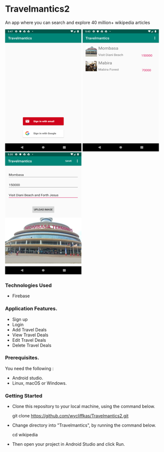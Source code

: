# Travelmantics2
An app where you can search and explore 40 million+ wikipedia articles

<p float="left">
<img src="https://github.com/wycliffkas/Travelmantics2/blob/master/screenshot1.png" width="250" height="400" />
<img src="https://github.com/wycliffkas/Travelmantics2/blob/master/Screenshot2png.png" width="250" height="400" />
<img src="https://github.com/wycliffkas/Travelmantics2/blob/master/Screenshot3.png" width="250" height="400" />
</p>

### Technologies Used
- Firebase

### Application Features.
- Sign up
- Login
- Add Travel Deals
- View Travel Deals
- Edit Travel Deals
- Delete Travel Deals

### Prerequisites.

You need the following :
- Android studio.
- Linux, macOS or Windows.

### Getting Started

- Clone this repository to your local machine, using the command below.

   git clone https://github.com/wycliffkas/Travelmantics2.git

- Change directory into "Travelmantics", by running the command below.

   cd wikipedia

- Then open your project in Android Studio and click Run.
